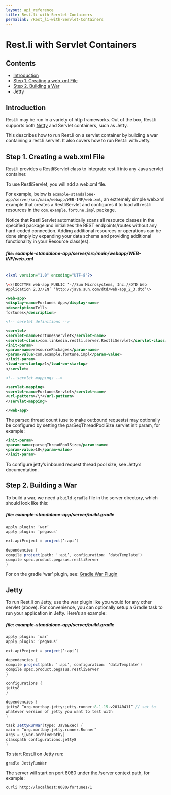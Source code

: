 ```yaml
---
layout: api_reference
title: Rest.li-with-Servlet-Containers
permalink: /Rest_li-with-Servlet-Containers
---
```


# Rest.li with Servlet Containers

## Contents

  - [Introduction](#introduction)
  - [Step 1. Creating a web.xml File](#step-1-creating-a-webxml-file)
  - [Step 2. Building a War](#step-2-building-a-war)
  - [Jetty](#jetty)

## Introduction

Rest.li may be run in a variety of http frameworks. Out of the box,
Rest.li supports both [Netty](Rest.li-with-Netty) and Servlet
containers, such as Jetty.

This describes how to run Rest.li on a servlet container by building a
war containing a rest.li servlet. It also covers how to run Rest.li with
Jetty.

## Step 1. Creating a web.xml File

Rest.li provides a RestliServlet class to integrate rest.li into any
Java servlet container.

To use RestliServlet, you will add a web.xml file.

For example, below is
`example-standalone-app/server/src/main/webapp/WEB-INF/web.xml`, an
extremely simple web.xml example that creates a RestliServlet and
configures it to load all rest.li resources in the
`com.example.fortune.impl` package.

Notice that RestliServlet automatically scans all resource classes in
the specified package and initializes the REST endpoints/routes without
any hard-coded connection. Adding additional resources or operations can
be done simply by expanding your data schema and providing additional
functionality in your Resource
class(es).

##### file: example-standalone-app/server/src/main/webapp/WEB-INF/web.xml

```xml

<?xml version="1.0" encoding="UTF-8"?>

\<\!DOCTYPE web-app PUBLIC ‘-//Sun Microsystems, Inc.//DTD Web
Application 2.3//EN’ ‘http://java.sun.com/dtd/web-app_2_3.dtd’\>

<web-app>  
<display-name>Fortunes App</display-name>  
<description>Tells
fortunes</description>

<!-- servlet definitions -->

<servlet>  
<servlet-name>FortunesServlet</servlet-name>  
<servlet-class>com.linkedin.restli.server.RestliServlet</servlet-class>  
<init-param>  
<param-name>resourcePackages</param-name>  
<param-value>com.example.fortune.impl</param-value>  
</init-param>  
<load-on-startup>1</load-on-startup>  
</servlet>

<!-- servlet mappings -->

<servlet-mapping>  
<servlet-name>FortunesServlet</servlet-name>  
<url-pattern>/\*</url-pattern>  
</servlet-mapping>

</web-app>  
```

The parseq thread count (use to make outbound requests) may optionally
be configured by setting the parSeqThreadPoolSize servlet init param,
for example:

```xml  
<init-param>  
<param-name>parseqThreadPoolSize</param-name>  
<param-value>10</param-value>  
</init-param>  
```

To configure jetty’s inbound request thread pool size, see Jetty’s
documentation.

## Step 2. Building a War

To build a war, we need a `build.gradle` file in the server directory,
which should look like this:

##### file: example-standalone-app/server/build.gradle

```groovy  
apply plugin: ‘war’  
apply plugin: ‘pegasus’

ext.apiProject = project(‘:api’)

dependencies {  
compile project(path: ‘:api’, configuration: ‘dataTemplate’)  
compile spec.product.pegasus.restliServer  
}  
```

For on the gradle ‘war’ plugin, see: [Gradle War
Plugin](http://www.gradle.org/docs/current/userguide/war_plugin.html)

## Jetty

To run Rest.li on Jetty, use the war plugin like you would for any other
servlet (above). For convenience, you can optionally setup a Gradle task
to run your application in Jetty. Here’s an example:

##### file: example-standalone-app/server/build.gradle

```groovy  
apply plugin: ‘war’  
apply plugin: ‘pegasus’

ext.apiProject = project(‘:api’)

dependencies {  
compile project(path: ‘:api’, configuration: ‘dataTemplate’)  
compile spec.product.pegasus.restliServer  
}

configurations {  
jetty8  
}

dependencies {  
jetty8 “org.mortbay.jetty:jetty-runner:8.1.15.v20140411” // set to
whatever version of jetty you want to test with  
}

task JettyRunWar(type: JavaExec) {  
main = “org.mortbay.jetty.runner.Runner”  
args = \[war.archivePath\]  
classpath configurations.jetty8  
}  
```

To start Rest.li on Jetty run:

```  
gradle JettyRunWar  
```

The server will start on port 8080 under the /server context path, for
example:

```  
curli http://localhost:8080/fortunes/1  
```
